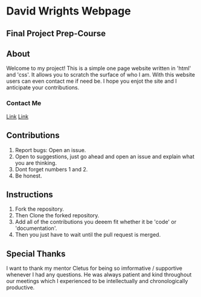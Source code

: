 # David Wrights Webpage

## Final Project Prep-Course

## About
Welcome to my project! This is a simple one page website written in 'html' and 'css'. It allows you to scratch the surface of who I am. With this website users can even contact me if need be. I hope you enjot the site and I anticipate your contributions.
### Contact Me
[Link](http://https://github.com/PushOneOut)
[Link](https://www.linkedin.com/in/dwright1942/)

## Contributions
1. Report bugs: Open an issue.
2. Open to suggestions, just go ahead and open an issue and explain what you are thinking.
3. Dont forget numbers 1 and 2.
4. Be honest.

## Instructions
1. Fork the repository.
2. Then Clone the forked repository.
3. Add all of the contributions you deeem fit whether it be 'code' or 'documentation'.
4. Then you just have to wait until the pull request is merged.

## Special Thanks
I want to thank my mentor Cletus for being so imformative / supportive whenever I had any questions. He was always patient and kind throughout our meetings which I experienced to be intellectually and chronologically productive.
